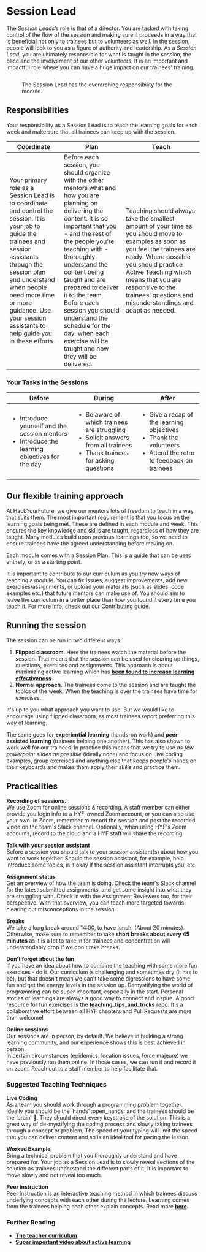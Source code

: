 # Session Lead

The _Session Leads_’s role is that of a director. You are tasked with taking control of the flow of the session and making sure it proceeds in a way that is beneficial not only to trainees but to volunteers as well. In the session, people will look to you as a figure of authority and leadership. As a _Session Lead_, you are ultimately responsible for what is taught in the session, the pace and the involvement of our other volunteers. It is an important and impactful role where you can have a huge impact on our trainees' training.

<figure><img src="../../.gitbook/assets/Screenshot 2023-05-31 at 08.53.38.png" alt=""><figcaption><p>The Session Lead has the overarching responsibility for the module.</p></figcaption></figure>

## Responsibilities

Your responsibility as a Session Lead is to teach the learning goals for each week and make sure that all trainees can keep up with the session.

| Coordinate                                                                                                                                                                                                                                                                                     | Plan                                                                                                                                                                                                                                                                                                                                                                                                                                      | Teach                                                                                                                                                                                                                                                                                                |
| ---------------------------------------------------------------------------------------------------------------------------------------------------------------------------------------------------------------------------------------------------------------------------------------------- | ----------------------------------------------------------------------------------------------------------------------------------------------------------------------------------------------------------------------------------------------------------------------------------------------------------------------------------------------------------------------------------------------------------------------------------------- | ---------------------------------------------------------------------------------------------------------------------------------------------------------------------------------------------------------------------------------------------------------------------------------------------------- |
| Your primary role as a Session Lead is to coordinate and control the session. It is your job to guide the trainees and session assistants through the session plan and understand when people need more time or more guidance. Use your session assistants to help guide you in these efforts. | Before each session, you should organize with the other mentors what and how you are planning on delivering the content. It is so important that you - and the rest of the people you’re teaching with - thoroughly understand the content being taught and are prepared to deliver it to the team. Before each session you should understand the schedule for the day, when each exercise will be taught and how they will be delivered. | Teaching should always take the smallest amount of your time as you should move to examples as soon as you feel the trainees are ready. Where possible you should practice Active Teaching which means that you are responsive to the trainees' questions and misunderstandings and adapt as needed. |

### Your Tasks in the Sessions

| Before                                                                                                             | During                                                                                                                                            | After                                                                                                                                   |
| ------------------------------------------------------------------------------------------------------------------ | ------------------------------------------------------------------------------------------------------------------------------------------------- | --------------------------------------------------------------------------------------------------------------------------------------- |
| <ul><li>Introduce yourself and the session mentors</li><li>Introduce the learning objectives for the day</li></ul> | <ul><li>Be aware of which trainees are struggling</li><li>Solicit answers from all trainees</li><li>Thank trainees for asking questions</li></ul> | <ul><li>Give a recap of the learning objectives</li><li>Thank the volunteers</li><li>Attend the retro to feedback on trainees</li></ul> |

## Our flexible training approach

At HackYourFuture, we give our mentors lots of freedom to teach in a way that suits them. The most important requirement is that you focus on the learning goals being met. These are defined in each module and week. This ensures the key knowledge and skills are taught, regardless of how they are taught. Many modules build upon previous learnings too, so we need to ensure trainees have the agreed understanding before moving on.

Each module comes with a Session Plan. This is a guide that can be used entirely, or as a starting point.

It is important to contribute to our curriculum as you try new ways of teaching a module. You can fix issues, suggest improvements, add new exercises/assignments, or upload your materials (such as slides, code examples etc.) that future mentors can make use of. You should aim to leave the curriculum in a better place than how you found it every time you teach it. For more info, check out our [Contributing](https://github.com/HackYourFuture-CPH/programme/blob/main/contributing/README.md) guide.

## Running the session

The session can be run in two different ways:

1. **Flipped classroom**. Here the trainees watch the material before the session. That means that the session can be used for clearing up things, questions, exercises and assignments. This approach is about maximizing active learning which has [**been found to increase learning effectiveness**](https://news.harvard.edu/gazette/story/2019/09/study-shows-that-students-learn-more-when-taking-part-in-classrooms-that-employ-active-learning-strategies/)**.**
2. **Normal approach**. The trainees come to the session and are taught the topics of the week. When the teaching is over the trainees have time for exercises.

It's up to you what approach you want to use. But we would like to encourage using flipped classroom, as most trainees report preferring this way of learning.

The same goes for **experiential learning** (hands-on work) and **peer-assisted learning** (trainees helping one another). This has also shown to work well for our trainees. In practice this means that we try to use _as few powerpoint slides as possible_ (ideally none) and focus on Live coding examples, group exercises and anything else that keeps people's hands on their keyboards and makes them apply their skills and practice them.

## Practicalities

**Recording of sessions.**\
We use Zoom for online sessions & recording. A staff member can either provide you login info to a HYF-owned Zoom account, or you can also use your own. In Zoom, remember to record the session and post the recorded video on the team's Slack channel. Optionally, when using HYF's Zoom accounts, record to the cloud and a HYF staff will share the recording

**Talk with your session assistant**\
Before a session you should talk to your session assistant(s) about how you want to work together. Should the session assistant, for example, help introduce some topics, is it okay if the session assistant interrupts you, etc.

**Assignment status**\
Get an overview of how the team is doing. Check the team's Slack channel for the latest submitted assignments, and get some insight into what they are struggling with. Check in with the Assignment Reviewers too, for their perspective. With that overview, you can teach more targeted towards clearing out misconceptions in the session.

**Breaks**\
We take a long break around 14:00, to have lunch. (About 20 minutes). Otherwise, make sure to remember to take **short breaks about every 45 minutes** as it is a lot to take in for trainees and concentration will understandably drop if we don't take breaks.

**Don't forget about the fun**\
If you have an idea about how to combine the teaching with some more fun exercises - do it. Our curriculum is challenging and sometimes dry (it has to be), but that doesn't mean we can't take some digressions to have some fun and get the energy levels in the session up. Demystifying the world of programming can be super important, especially in the start. Personal stories or learnings are always a good way to connect and inspire. A good resource for fun exercises is the [**teaching\_tips\_and\_tricks**](https://github.com/HackYourFuture/teaching_tips_tricks) repo. It's a collaborative effort between all HYF chapters and Pull Requests are more than welcome!

**Online sessions**\
Our sessions are in person, by default. We believe in building a strong learning community, and our experience shows this is best achieved in person.\
In certain circumstances (epidemics, location issues, force majeure) we have previously ran them online. In those cases, we can run it and record it on zoom. Reach out to a staff member to help facilitate that.

### Suggested Teaching Techniques

**Live Coding**\
As a team you should work through a programming problem together. Ideally you should be the ‘hands’ :open\_hands: and the trainees should be the ‘brain’ :brain:. They should direct every keystroke of the solution. This is a great way of de-mystifying the coding process and slowly taking trainees through a concept or problem. The speed of your typing will limit the speed that you can deliver content and so is an ideal tool for pacing the lesson.

**Worked Example**\
Bring a technical problem that you thoroughly understand and have prepared for. Your job as a Session Lead is to slowly reveal sections of the solution as trainees understand the different parts of it. It is important to move slowly and not reveal too much.

**Peer instruction**\
Peer instruction is an interactive teaching method in which trainees discuss underlying concepts with each other during the lecture. Learning comes from the trainees helping each other explain concepts. Read more [**here**](https://hyfbe.gitbook.io/teacher-curriculum/topics/peer-instruction)**.**

### Further Reading

* [**The teacher curriculum**](https://hyfbe.gitbook.io/teacher-curriculum)
* [**Super important video about active learning**](https://www.youtube.com/watch?v=Z9orbxoRofI)
